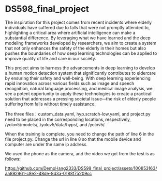# DS598_final_project
The inspiration for this project comes from recent incidents where elderly individuals have suffered due to falls that were not promptly attended to, highlighting a critical area where artificial intelligence can make a substantial difference. By leveraging what we have learned and the deep modeling frameworks developed by researchers, we aim to create a system that not only enhances the safety of the elderly in their homes but also pushes the boundaries of how deep learning technologies can be applied to improve quality of life and care in our society.

This project aims to harness the advancements in deep learning to develop a human motion detection system that significantly contributes to eldercare by ensuring their safety and well-being. With deep learning experiencing rapid innovation across various fields such as image and speech recognition, natural language processing, and medical image analysis, we see a potent opportunity to apply these technologies to create a practical solution that addresses a pressing societal issue—the risk of elderly people suffering from falls without timely assistance.


The three files：custom_data.yaml, hyp.scratch-low.yaml, and project.py need to be placed in the corresponding locations, respectively, /yolov5/models/, /yolov5/data/hyps/, and /yolov5/.

When the training is complete, you need to change the path of line 6 in the file project.py. Change the url in line 8 so that the mobile device and computer are under the same ip address.

We used the phone as the camera, and the video we got from the test is as follows:

https://github.com/DemoHang2333/DS598_final_project/assets/100853163/aa892861-c8e2-48de-8d3a-0188f75209cc

